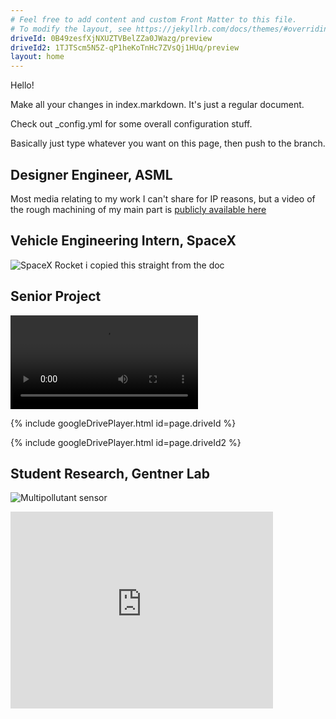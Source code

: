 ```yaml
---
# Feel free to add content and custom Front Matter to this file.
# To modify the layout, see https://jekyllrb.com/docs/themes/#overriding-theme-defaults
driveId: 0B49zesfXjNXUZTVBelZZa0JWazg/preview
driveId2: 1TJTScm5N5Z-qP1heKoTnHc7ZVsQj1HUq/preview
layout: home
---
```


Hello!

Make all your changes in index.markdown. It's just a regular document.

Check out _config.yml for some overall configuration stuff.

Basically just type whatever you want on this page, then push to the branch.

## Designer Engineer, ASML
Most media relating to my work I can't share for IP reasons, but a video of the rough machining of my main part is [publicly available here](https://www.youtube.com/watch?v=3UsKrDwd37k)

## Vehicle Engineering Intern, SpaceX
![SpaceX Rocket](/spacex.jpg)
i copied this straight from the doc

## Senior Project
![video](/MC-Five.mp4)

{% include googleDrivePlayer.html id=page.driveId %}

{% include googleDrivePlayer.html id=page.driveId2 %}

## Student Research, Gentner Lab
![Multipollutant sensor](/sensor.png)

<iframe width="420" height="315" src="http://www.youtube.com/embed/dQw4w9WgXcQ" frameborder="0" allowfullscreen></iframe>

